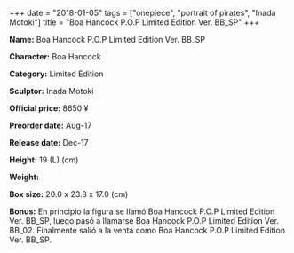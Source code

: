 +++
date = "2018-01-05"
tags = ["onepiece", "portrait of pirates", "Inada Motoki"]
title = "Boa Hancock P.O.P Limited Edition Ver. BB_SP"
+++

**Name:** Boa Hancock P.O.P Limited Edition Ver. BB_SP

**Character:** Boa Hancock

**Category:** Limited Edition 

**Sculptor:** Inada Motoki

**Official price:** 8650 ¥

**Preorder date:** Aug-17

**Release date:** Dec-17

**Height:** 19 (L) (cm)

**Weight:** 

**Box size:** 20.0 x 23.8 x 17.0 (cm)

**Bonus:** En principio la figura se llamó Boa Hancock P.O.P Limited Edition Ver. BB_SP, luego pasó a llamarse Boa Hancock P.O.P Limited Edition Ver. BB_02. 
Finalmente salió a la venta como Boa Hancock P.O.P Limited Edition Ver. BB_SP.
